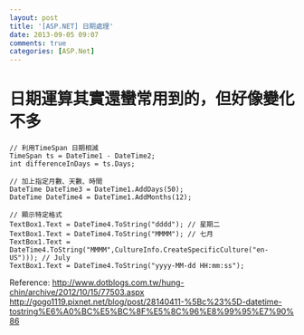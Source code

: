 ```yaml
---
layout: post
title: '[ASP.NET] 日期處理'
date: 2013-09-05 09:07
comments: true
categories: [ASP.Net]
---
```

# 日期運算其實還蠻常用到的，但好像變化不多

	// 利用TimeSpan 日期相減
	TimeSpan ts = DateTime1 - DateTime2;
	int differenceInDays = ts.Days;

    // 加上指定月數、天數、時間
    DateTime DateTime3 = DateTime1.AddDays(50);
    DateTime DateTime4 = DateTime1.AddMonths(12);
  
    // 顯示特定格式
    TextBox1.Text = DateTime4.ToString("dddd"); // 星期二
    TextBox1.Text = DateTime4.ToString("MMMM");	// 七月
    TextBox1.Text = DateTime4.ToString("MMMM",CultureInfo.CreateSpecificCulture("en-US")));	// July
	TextBox1.Text = DateTime4.ToString("yyyy-MM-dd HH:mm:ss");
  
Reference:
http://www.dotblogs.com.tw/hung-chin/archive/2012/10/15/77503.aspx
http://gogo1119.pixnet.net/blog/post/28140411-%5Bc%23%5D-datetime-tostring%E6%A0%BC%E5%BC%8F%E5%8C%96%E8%99%95%E7%90%86